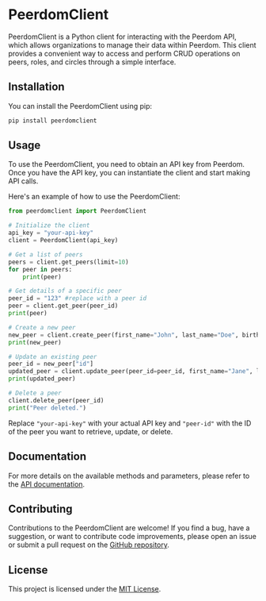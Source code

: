 # PeerdomClient

PeerdomClient is a Python client for interacting with the Peerdom API, which allows organizations to manage their data within Peerdom. This client provides a convenient way to access and perform CRUD operations on peers, roles, and circles through a simple interface.

## Installation

You can install the PeerdomClient using pip:

```bash
pip install peerdomclient
```

## Usage

To use the PeerdomClient, you need to obtain an API key from Peerdom. Once you have the API key, you can instantiate the client and start making API calls.

Here's an example of how to use the PeerdomClient:

```python
from peerdomclient import PeerdomClient

# Initialize the client
api_key = "your-api-key"
client = PeerdomClient(api_key)

# Get a list of peers
peers = client.get_peers(limit=10)
for peer in peers:
    print(peer)

# Get details of a specific peer
peer_id = "123" #replace with a peer id
peer = client.get_peer(peer_id)
print(peer)

# Create a new peer
new_peer = client.create_peer(first_name="John", last_name="Doe", birthdate="1990-01-01")
print(new_peer)

# Update an existing peer
peer_id = new_peer["id"]
updated_peer = client.update_peer(peer_id=peer_id, first_name="Jane", last_name="Doe", birthdate="1990-01-01")
print(updated_peer)

# Delete a peer
client.delete_peer(peer_id)
print("Peer deleted.")
```

Replace `"your-api-key"` with your actual API key and `"peer-id"` with the ID of the peer you want to retrieve, update, or delete.

## Documentation

For more details on the available methods and parameters, please refer to the [API documentation](https://api.peerdom.org/v1/docs).

## Contributing

Contributions to the PeerdomClient are welcome! If you find a bug, have a suggestion, or want to contribute code improvements, please open an issue or submit a pull request on the [GitHub repository](https://github.com/peerdom/peerdom-client-python).

## License

This project is licensed under the [MIT License](https://opensource.org/licenses/MIT).
